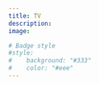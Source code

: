 ```yaml
---
title: TV
description:
image:

# Badge style
#style:
#    background: "#333"
#    color: "#eee"
---
```

